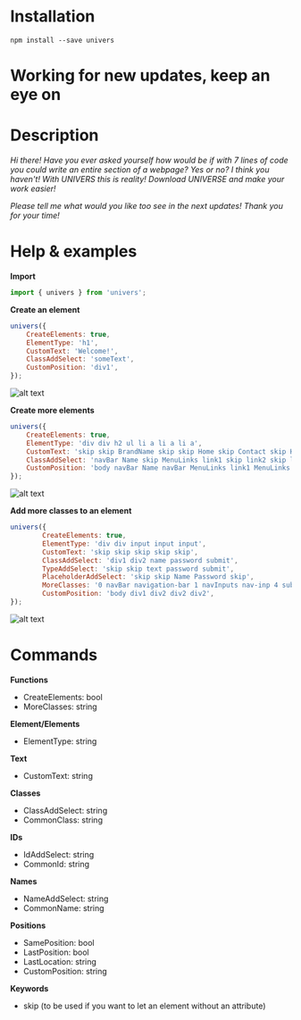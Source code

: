# Installation

`npm install --save univers`

# Working for new updates, keep an eye on

# Description

*Hi there! Have you ever asked yourself how would be if with 7 lines of code you could write an entire section of a webpage?*
*Yes or no? I think you haven't!*
*With UNIVERS this is reality! Download UNIVERSE and make your work easier!*

*Please tell me what would you like too see in the next updates!*
*Thank you for your time!*

# Help & examples

**Import**
```javascript
import { univers } from 'univers';
```

**Create an element**
```javascript
univers({
    CreateElements: true,
    ElementType: 'h1',
    CustomText: 'Welcome!',
    ClassAddSelect: 'someText',
    CustomPosition: 'div1',
});
```
![alt text](https://github.com/universeJS2020/universe/blob/master/img/Photo1.png)

**Create more elements**
```javascript
univers({
    CreateElements: true,
    ElementType: 'div div h2 ul li a li a li a',
    CustomText: 'skip skip BrandName skip skip Home skip Contact skip Help',
    ClassAddSelect: 'navBar Name skip MenuLinks link1 skip link2 skip link3 skip',
    CustomPosition: 'body navBar Name navBar MenuLinks link1 MenuLinks link2 MenuLinks link3',
});
```
![alt text](https://github.com/universeJS2020/universe/blob/master/img/Photo2.png)

**Add more classes to an element**
```javascript
univers({
        CreateElements: true,
        ElementType: 'div div input input input',
        CustomText: 'skip skip skip skip skip',
        ClassAddSelect: 'div1 div2 name password submit',
        TypeAddSelect: 'skip skip text password submit',
        PlaceholderAddSelect: 'skip skip Name Password skip',
        MoreClasses: '0 navBar navigation-bar 1 navInputs nav-inp 4 submitBTN submit-create-account',
        CustomPosition: 'body div1 div2 div2 div2',
});
```
![alt text](https://github.com/universeJS2020/universe/blob/master/img/Photo3.png)

# Commands

**Functions**
* CreateElements: bool
* MoreClasses: string

**Element/Elements**
* ElementType: string

**Text**
* CustomText: string

**Classes**
* ClassAddSelect: string
* CommonClass: string

**IDs**
* IdAddSelect: string
* CommonId: string

**Names**
* NameAddSelect: string
* CommonName: string

**Positions**
* SamePosition: bool
* LastPosition: bool
* LastLocation: string
* CustomPosition: string

**Keywords**
* skip (to be used if you want to let an element without an attribute)

